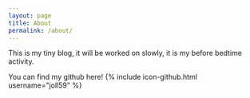 ```yaml
---
layout: page
title: About
permalink: /about/
---
```


This is my tiny blog, it will be worked on slowly, it is my before bedtime activity.


You can find my github here!
{% include icon-github.html username="joll59" %}
